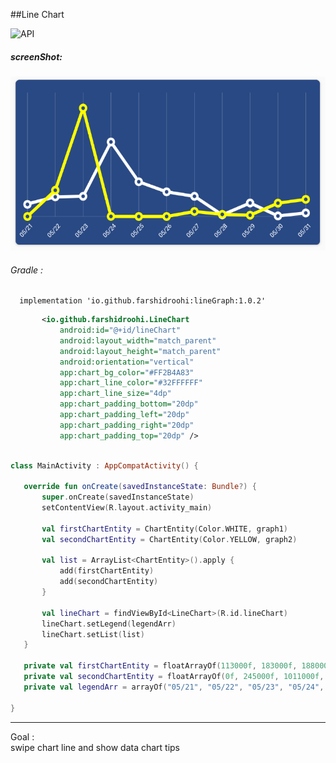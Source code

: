 ##Line Chart


  ![API](https://img.shields.io/badge/API-14%2B-blue.svg?style=flat)


##### screenShot: 
 
 <img src="https://raw.githubusercontent.com/FarshidRoohi/LineGraph/master/art/ScreenShot.png" alt="line chart android" width="527px" height="278px">


 ###### Gradle :   
  
```Gradle  
  implementation 'io.github.farshidroohi:lineGraph:1.0.2'
 ```  
 ```xml  
        <io.github.farshidroohi.LineChart
            android:id="@+id/lineChart"
            android:layout_width="match_parent"
            android:layout_height="match_parent"
            android:orientation="vertical"
            app:chart_bg_color="#FF2B4A83"
            app:chart_line_color="#32FFFFFF"
            app:chart_line_size="4dp"
            app:chart_padding_bottom="20dp"
            app:chart_padding_left="20dp"
            app:chart_padding_right="20dp"
            app:chart_padding_top="20dp" />

 ```
 ```kotlin
 
class MainActivity : AppCompatActivity() {

    override fun onCreate(savedInstanceState: Bundle?) {
        super.onCreate(savedInstanceState)
        setContentView(R.layout.activity_main)

        val firstChartEntity = ChartEntity(Color.WHITE, graph1)
        val secondChartEntity = ChartEntity(Color.YELLOW, graph2)

        val list = ArrayList<ChartEntity>().apply {
            add(firstChartEntity)
            add(secondChartEntity)
        }

        val lineChart = findViewById<LineChart>(R.id.lineChart)
        lineChart.setLegend(legendArr)
        lineChart.setList(list)
    }

    private val firstChartEntity = floatArrayOf(113000f, 183000f, 188000f, 695000f, 324000f, 230000f, 188000f, 15000f, 126000f, 5000f, 33000f)
    private val secondChartEntity = floatArrayOf(0f, 245000f, 1011000f, 1000f, 0f, 0f, 47000f, 20000f, 12000f, 124400f, 160000f)
    private val legendArr = arrayOf("05/21", "05/22", "05/23", "05/24", "05/25", "05/26", "05/27", "05/28", "05/29", "05/30", "05/31")

}

 ```
 <hr>
 
 Goal :</br>
 swipe chart line and show data chart tips
